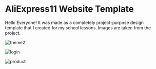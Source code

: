 # AliExpress11 Website Template

Hello Everyone! It was made as a completely project-purpose design template that I created for my school lessons. Images are taken from the project.

![theme2](https://user-images.githubusercontent.com/54374012/226482388-3ca9832a-4f7f-4f8c-87c0-882244d2f549.jpg)

![login](https://user-images.githubusercontent.com/54374012/226482448-5e04dca1-44c0-4010-a4e8-0ccfb0fc5f9f.jpg)

![product](https://user-images.githubusercontent.com/54374012/226482456-542cfdb2-b653-439f-b508-2ca3d36957f7.jpg)
